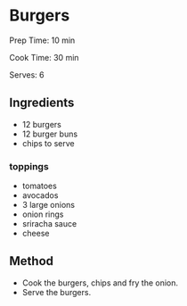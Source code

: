 # Burgers

Prep Time: 10 min

Cook Time: 30 min

Serves: 6
## Ingredients
* 12 burgers
* 12 burger buns
* chips to serve

### toppings
* tomatoes
* avocados
* 3 large onions
* onion rings
* sriracha sauce
* cheese


## Method
* Cook the burgers, chips and fry the onion.
* Serve the burgers.
